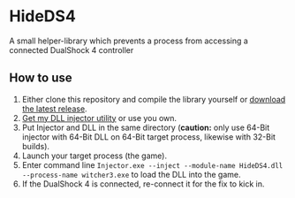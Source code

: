 # HideDS4
A small helper-library which prevents a process from accessing a connected DualShock 4 controller

## How to use
1. Either clone this repository and compile the library yourself or [download the latest release](../../releases/latest).
2. [Get my DLL injector utility](../../../Injector/releases/latest) or use you own.
3. Put Injector and DLL in the same directory (**caution:** only use 64-Bit injector with 64-Bit DLL on 64-Bit target process, likewise with 32-Bit builds).
4. Launch your target process (the game).
5. Enter command line `Injector.exe --inject --module-name HideDS4.dll --process-name witcher3.exe` to load the DLL into the game.
6. If the DualShock 4 is connected, re-connect it for the fix to kick in.
